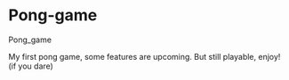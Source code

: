 # Pong-game
Pong_game

My first pong game, some features are upcoming.
But still playable, enjoy! (if you dare)
